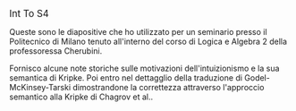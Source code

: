 <big>Int To S4</big>

Queste sono le diapositive che ho utilizzato per un seminario presso il Politecnico di Milano tenuto all'interno del corso di Logica e Algebra 2 della professoressa Cherubini.

Fornisco alcune note storiche sulle motivazioni dell'intuizionismo e la sua semantica di Kripke.
Poi entro nel dettagglio della traduzione di Godel-McKinsey-Tarski dimostrandone la correttezza attraverso l'approccio semantico alla Kripke di Chagrov et al..